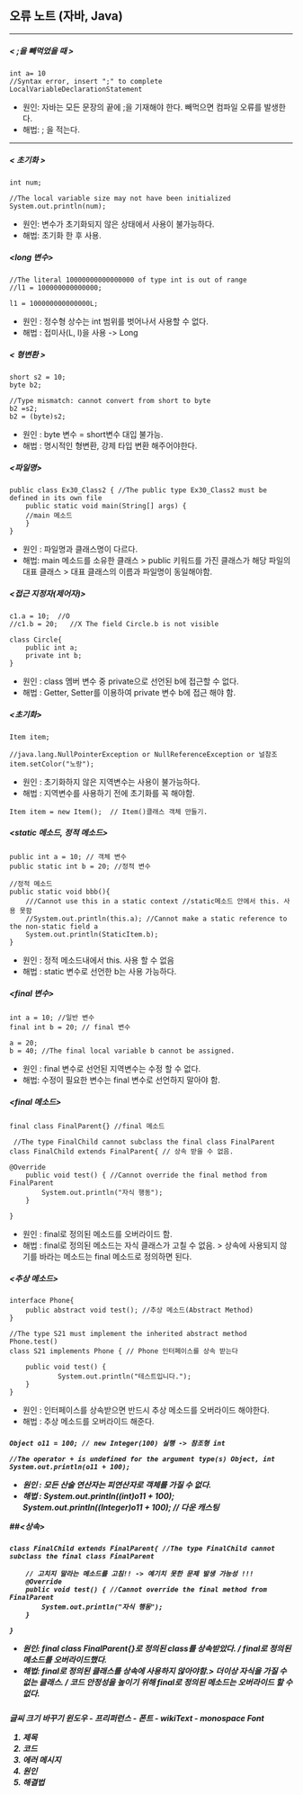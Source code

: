 ## 오류 노트 (자바, Java)
------

##### < ;을 빼먹었을 때 >

```
int a= 10
//Syntax error, insert ";" to complete LocalVariableDeclarationStatement
```
- 원인: 자바는 모든 문장의 끝에 ;을 기재해야 한다. 빼먹으면 컴파일 오류를 발생한다. 
- 해법: ; 을 적는다.  

----

##### < 초기화 >
```
int num;

//The local variable size may not have been initialized
System.out.println(num);
```
- 원인: 변수가 초기화되지 않은 상태에서 사용이 불가능하다. 
- 해법: 초기화 한 후 사용.  

##### <long 변수>
```
//The literal 10000000000000000 of type int is out of range 
//l1 = 100000000000000;

l1 = 100000000000000L;
```
- 원인 : 정수형 상수는 int 범위를 벗어나서 사용할 수 없다. 
- 해법 : 접미사(L, l)을 사용 -> Long

##### < 형변환 >
```
short s2 = 10;
byte b2;

//Type mismatch: cannot convert from short to byte
b2 =s2;
b2 = (byte)s2;
```
- 원인 : byte 변수 = short변수 대입 불가능.
- 해법 : 명시적인 형변환, 강제 타입 변환 해주어야한다.

##### <파일명>
``` 파일명 Ex30_Class
public class Ex30_Class2 { //The public type Ex30_Class2 must be defined in its own file
	public static void main(String[] args) {
	//main 메소드
	}
}
```
- 원인 : 파일명과 클래스명이 다르다.
- 해법: main 메소드를 소유한 클래스 > public 키워드를 가진 클래스가 해당 파일의 대표 클래스 > 대표 클래스의 이름과 파일명이 동일해야함.

##### <접근 지정자(제어자)>
```
c1.a = 10;	//O
//c1.b = 20;   //X The field Circle.b is not visible

class Circle{
	public int a;
	private int b;
}

```
- 원인 : class 멤버 변수 중 private으로 선언된 b에 접근할 수 없다.
- 해법 : Getter, Setter를 이용하여 private 변수 b에 접근 해야 함.

##### <초기화>
```
Item item; 

//java.lang.NullPointerException or NullReferenceException or 널참조
item.setColor("노랑");
```
- 원인 : 초기화하지 않은 지역변수는 사용이 불가능하다. 
- 해법 : 지역변수를 사용하기 전에 초기화를 꼭 해야함.

```
Item item = new Item();  // Item()클래스 객체 만들기.
```

##### <static 메소드, 정적 메소드>

```
public int a = 10; // 객체 변수
public static int b = 20; //정적 변수

//정적 메소드
public static void bbb(){
	///Cannot use this in a static context //static메소드 안에서 this. 사용 못함
	//System.out.println(this.a); //Cannot make a static reference to the non-static field a
	System.out.println(StaticItem.b);
}

```
- 원인 : 정적 메소드내에서 this. 사용 할 수 없음
- 해법 : static 변수로 선언한 b는 사용 가능하다.

##### <final 변수>
```
int a = 10; //일반 변수
final int b = 20; // final 변수

a = 20;
b = 40; //The final local variable b cannot be assigned.

```
- 원인 : final 변수로 선언된 지역변수는 수정 할 수 없다.
- 해법: 수정이 필요한 변수는 final 변수로 선언하지 말아야 함.

##### <final 메소드>
```
final class FinalParent{} //final 메소드

 //The type FinalChild cannot subclass the final class FinalParent
class FinalChild extends FinalParent{ // 상속 받을 수 없음.
	
@Override
	public void test() { //Cannot override the final method from FinalParent
		System.out.println("자식 행동");
	}
	
}

```
- 원인 : final로 정의된 메소드를 오버라이드 함.
- 해법 : final로 정의된 메소드는 자식 클래스가 고칠 수 없음. > 상속에 사용되지 않기를 바라는 메소드는 final 메소드로 정의하면 된다.



##### <추상 메소드>
```
interface Phone{
	public abstract void test(); //추상 메소드(Abstract Method)
}

//The type S21 must implement the inherited abstract method Phone.test()
class S21 implements Phone { // Phone 인터페이스를 상속 받는다

	public void test() {
			System.out.println("테스트입니다.");
	}
}

```
- 원인 : 인터페이스를 상속받으면 반드시 추상 메소드를 오버라이드 해야한다.
- 해법 : 추상 메소드를 오버라이드 해준다.

##### <Object>

```
Object o11 = 100; // new Integer(100) 실행 -> 참조형 int

//The operator + is undefined for the argument type(s) Object, int
System.out.println(o11 + 100);

```
- 원인 : 모든 산술 연산자는 피연산자로 객체를 가질 수 없다. 
- 해법 : System.out.println((int)o11 + 100);
		System.out.println((Integer)o11 + 100); // 다운 캐스팅 

##<상속>
##### <extends>
```
class FinalChild extends FinalParent{ //The type FinalChild cannot subclass the final class FinalParent
	
	// 고치지 말라는 메소드를 고침!! -> 예기치 못한 문제 발생 가능성 !!!
	@Override
	public void test() { //Cannot override the final method from FinalParent
		System.out.println("자식 행동");
	}
	
}

```
- 원인: final class FinalParent{}로 정의된 class를 상속받았다. / final로 정의된 메소드를 오버라이드했다.
- 해법: final로 정의된 클래스를 상속에 사용하지 않아야함.> 더이상 자식을 가질 수 없는 클래스. / 코드 안정성을 높이기 위해 final로 정의된 메소드는 오버라이드 할  수 없다.
















#####

글씨 크기 바꾸기
윈도우 - 프리퍼런스 - 폰트 - wikiText - monospace Font
1. 제목
2. 코드
3. 에러 메시지
4. 원인
5. 해결법